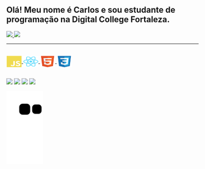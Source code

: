 ## Olá! Meu nome é Carlos e sou estudante de programação na Digital College Fortaleza.
 <div>
  <a href="https://github.com/carloeira">
  <img height="160em" src="https://github-readme-stats.vercel.app/api?username=carloeira&show_icons=true&theme=dracula&include_all_commits=true&count_private=true"/>
  <img height="160em" src="https://github-readme-stats.vercel.app/api/top-langs/?username=carloeira&layout=compact&langs_count=7&theme=dracula"/>
</div>
 <hr>
  <div style="display: inline_block"><br>
  <a href="https://github.com/carloeira">
  <img align="center" target="_parent" height="30" width="40" src="https://raw.githubusercontent.com/devicons/devicon/master/icons/javascript/javascript-plain.svg">
  <img align="center" target="_parent" height="30" width="40" src="https://raw.githubusercontent.com/devicons/devicon/master/icons/react/react-original.svg">
  <img align="center" target="_parent" height="30" width="40" src="https://raw.githubusercontent.com/devicons/devicon/master/icons/html5/html5-original.svg">
  <img align="center" target="_parent" height="30" width="40" src="https://raw.githubusercontent.com/devicons/devicon/master/icons/css3/css3-original.svg">
</div>
 
  ##
 
<div> 
  
  <a href="https://instagram.com/carloeira" target="_parent"><img src="https://img.shields.io/badge/-Instagram-%23E4405F?style=for-the-badge&logo=instagram&logoColor=white" target="_parent"></a>
 <a href="https://discord.gg/DQkCb3Ef" target="_parent"><img src="https://img.shields.io/badge/Discord-7289DA?style=for-the-badge&logo=discord&logoColor=white" target="_parent"></a> 
  <a href = "mailto:augustovieira.cb@gmail.com" target="_parent"><img src="https://img.shields.io/badge/-Gmail-%23333?style=for-the-badge&logo=gmail&logoColor=white" target="_parent"></a>
  <a href="https://br.linkedin.com/in/imcarlosvieira" target="_parent"><img src="https://img.shields.io/badge/-LinkedIn-%230077B5?style=for-the-badge&logo=linkedin&logoColor=white" target="_parent"></a> 
  
  ![Snake animation](https://github.com/rafaballerini/rafaballerini/blob/output/github-contribution-grid-snake.svg)
  
</div>
